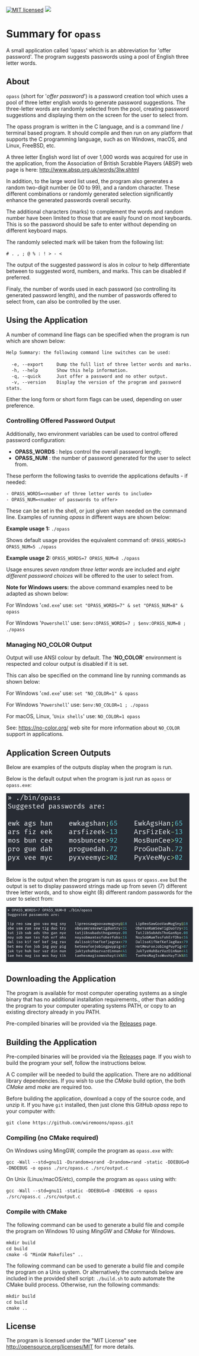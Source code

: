 [![MIT licensed](https://img.shields.io/badge/license-MIT-blue.svg)](https://raw.githubusercontent.com/hyperium/hyper/master/LICENSE)
![](https://github.com/wiremoons/opass/workflows/opass-build/badge.svg)

# Summary for `opass`

A small application called 'opass' which is an abbreviation for 'offer
password'. The program suggests passwords using a pool of English
three letter words.

## About

`opass` (short for '*offer password*') is a password creation tool
which uses a pool of three letter english words to generate password
suggestions. The three-letter words are randomly selected from the
pool, creating password suggestions and displaying them on the screen
for the user to select from.

The opass program is written in the C language, and is a command line /
terminal based program. It should compile and then run on any platform
that supports the C programming language, such as on Windows, macOS, and
Linux, FreeBSD, etc.

A three letter English word list of over 1,000 words was acquired for
use in the application, from the Association of British Scrabble
Players (ABSP) web page is here: http://www.absp.org.uk/words/3lw.shtml

In addition, to the large word list used, the program also generates a random 
two-digit number (ie 00 to 99), and a random character. These different 
combinations or randomly generated selection significantly enhance the 
generated passwords overall security. 

The additional characters (marks) to complement the words and random number have 
been limited to those that are easily found on most keyboards. This is so 
the password should be safe to enter without depending on different 
keyboard maps. 

The randomly selected mark will be taken from the following list: 
```console
# . , ; @ % : ! > - <
```

The output of the suggested password is alos in colour to help differentiate 
between to suggested word, numbers, and marks. This can be disabled if preferred.

Finaly, the number of words used in each password (so controlling its generated 
password length), and the number of passwords offered to select from, can also be 
controlled by the user.


## Using the Application

A number of command line flags can be specified when the program is run which are shown below:
```console
Help Summary: the following command line switches can be used:

  -e, --export     Dump the full list of three letter words and marks.
  -h, --help       Show this help information.
  -q, --quick      Just offer a password and no other output.
  -v, --version    Display the version of the program and password stats.
```
Either the long form or short form flags can be used, depending on user preference.

### Controlling Offered Password Output
Additionally, two environment variables can be used to control offered password configuration:

- **OPASS_WORDS** : helps control the overall password length;
- **OPASS_NUM** : the number of password generated for the user to select from.

These perform the following tasks to override the applications defaults - if needed:
```console
- OPASS_WORDS=<number of three letter words to include>
- OPASS_NUM=<number of passwords to offer>
```

These can be set in the shell, or just given when needed on the command line. Examples of 
running *opass* in different ways are shown below:

**Example usage 1:**  `./opass`

Shows default usage provides the equivalent command of: `OPASS_WORDS=3 OPASS_NUM=5 ./opass`

**Example usage 2:**  `OPASS_WORDS=7 OPASS_NUM=8 ./opass`

Usage ensures *seven random three letter words* are included and *eight different
password choices* will be offered to the user to select from.

**Note for Windows users:** the above command examples need to be adapted as shown below:

For Windows '`cmd.exe`' use: `set "OPASS_WORDS=7" & set "OPASS_NUM=8" & opass`

For Windows '`Powershell`' use: `$env:OPASS_WORDS=7 ; $env:OPASS_NUM=8 ; ./opass`

### Managing NO_COLOR Output
Output will use ANSI colour by default. The '**NO_COLOR**' environment is respected and colour
output is disabled if it is set.

This can also be specified on the command line by running commands as shown below:

For Windows '`cmd.exe`' use:            `set "NO_COLOR=1" & opass`

For Windows '`Powershell`' use:         `$env:NO_COLOR=1 ; ./opass`

For macOS, Linux, '`Unix shells`' use:  `NO_COLOR=1 opass`

See: https://no-color.org/ web site for more information about `NO_COLOR` support in 
applications.

## Application Screen Outputs

Below are examples of the outputs display when the program is run.

Below is the default output when the program is just run as `opass` or `opass.exe`:

![apass screenshot](imgs/screenshot_default.png)

Below is the output when the program is run as `opass` or `opass.exe` but the output is 
set to display password strings made up from seven (7) different three letter words, and 
to show eight (8) different random passwords for the user to select from:

![apass screenshot](imgs/screenshot_7w8p.png)


## Downloading the Application

The program is available for most computer operating systems as a single 
binary that has no additional installation requirements., other than adding 
the program to your computer operating systems PATH, or copy to an existing 
directory already in you PATH.

Pre-compiled binaries will be provided via the 
[Releases](https://github.com/wiremoons/opass/releases) page.


## Building the Application

Pre-compiled binaries will be provided via the 
[Releases](https://github.com/wiremoons/opass/releases) page. If 
you wish to build the program your self, follow the instructions below.

A C compiler will be needed to build the application. There are no additional 
library dependencies. If you wish to use the *CMake* build option, the both 
*CMake* amd *make* are required too.

Before building the application, download a copy of the source code, and unzip it. 
If you have `git` installed, then just clone this GitHub *opass* repo to your computer with:
```console
git clone https://github.com/wiremoons/opass.git
```


### Compiling (no CMake required)
On Windows using MingGW, compile the program as `opass.exe` with: 
```console
gcc -Wall --std=gnu11 -Dsrandom=srand -Drandom=rand -static -DDEBUG=0 -DNDEBUG -o opass ./src/opass.c ./src/output.c
```

On Unix (Linux/macOS/etc), compile the program as `opass` using with:
```console
gcc -Wall --std=gnu11 -static -DDEBUG=0 -DNDEBUG -o opass ./src/opass.c ./src/output.c
```

### Compile with CMake
The following command can be used to generate a build file and compile 
the program on Windows 10 using *MingGW* and *CMake* for Windows.

```console
mkdir build
cd build
cmake -G "MinGW Makefiles" ..
```

The following command can be used to generate a build file and compile 
the program on a Unix system. Or alternatively the commands below are 
included in the provided shell script:  `./build.sh` to auto automate 
the CMake build process. Otherwise, run the following commands:

```console
mkdir build
cd build
cmake ..
```


## License

The program is licensed under the "MIT License" see
http://opensource.org/licenses/MIT for more details.
